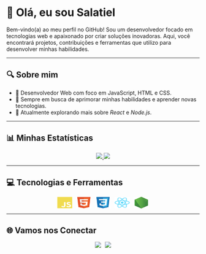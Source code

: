 # 👋 Olá, eu sou Salatiel

Bem-vindo(a) ao meu perfil no GitHub! Sou um desenvolvedor focado em tecnologias web e apaixonado por criar soluções inovadoras. Aqui, você encontrará projetos, contribuições e ferramentas que utilizo para desenvolver minhas habilidades.

---

## 🔍 Sobre mim

- 💼 Desenvolvedor Web com foco em JavaScript, HTML e CSS.
- 🎯 Sempre em busca de aprimorar minhas habilidades e aprender novas tecnologias.
- 🌱 Atualmente explorando mais sobre *React* e *Node.js*.

---

## 📊 Minhas Estatísticas

<div align="center">
   <a href="https://github.com/salatiel-dev">
      <img height="180em" src="https://github-readme-stats.vercel.app/api?username=salatiel-dev&show_icons=true&theme=tokyonight&include_all_commits=true&count_private=true"/>
      <img height="180em" src="https://github-readme-stats.vercel.app/api/top-langs/?username=salatiel-dev&layout=compact&langs_count=6&theme=tokyonight"/>
   </a>
</div>

---

## 💻 Tecnologias e Ferramentas

<div style="display: flex; gap: 10px; justify-content: center; align-items: center;">
  <img alt="JavaScript" height="30" width="40" src="https://raw.githubusercontent.com/devicons/devicon/master/icons/javascript/javascript-plain.svg">
  <img alt="HTML" height="30" width="40" src="https://raw.githubusercontent.com/devicons/devicon/master/icons/html5/html5-original.svg">
  <img alt="CSS" height="30" width="40" src="https://raw.githubusercontent.com/devicons/devicon/master/icons/css3/css3-original.svg">
  <img alt="React" height="30" width="40" src="https://raw.githubusercontent.com/devicons/devicon/master/icons/react/react-original.svg">
  <img alt="Node.js" height="30" width="40" src="https://raw.githubusercontent.com/devicons/devicon/master/icons/nodejs/nodejs-original.svg">
</div>

---

## 🌐 Vamos nos Conectar

<div style="display: flex; gap: 10px; justify-content: center; align-items: center;">
  <a href="https://linkedin.com/in/seu-perfil-linkedin" target="_blank"><img src="https://img.shields.io/badge/-LinkedIn-%230077B5?style=for-the-badge&logo=linkedin&logoColor=white" target="_blank"></a>
  <a href="mailto:seu-email@gmail.com"><img src="https://img.shields.io/badge/-Gmail-%23EA4335?style=for-the-badge&logo=gmail&logoColor=white" target="_blank"></a>
</div>
 
